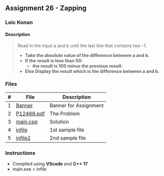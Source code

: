 ## Assignment 26 - Zapping

### Loic Konan

#### Description
>
> Read in the input a and b until the last line that contains two -1.
>
> - **Take the absolute value of the difference between a and b.**
> - **If the result is less than 50:**
>   - **the result is 100 minus the previous result.**
> - **Else Display the result which is the difference between a and b.**
>
### Files

|   #   | File                     | Description           |
| :---: | ------------------------ | --------------------- |
|   1   | [Banner](Banner)         | Banner for Assignment |
|   2   | [P12468.pdf](P12468.pdf) | The Problem           |
|   3   | [main.cpp](main.cpp)     | Solution              |
|   4   | [infile](infile)         | 1st sample file       |
|   5   | [infile2](infile2)       | 2nd sample file       |

### Instructions

- Complied using **VScode** and **C++ 17**
- main.exe < infile
